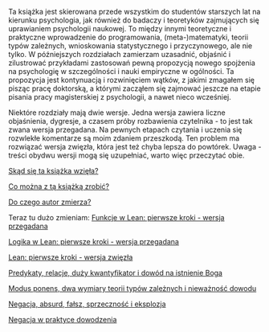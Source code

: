 Ta książka jest skierowana przede wszystkim do studentów starszych lat na kierunku psychologia, jak
również do badaczy i teoretyków zajmujących się uprawianiem psychologii naukowej. To między innymi
teoretyczne i praktyczne wprowadzenie do programowania, (meta-)matematyki, teorii typów zależnych,
wnioskowania statystycznego i przyczynowego, ale nie tylko. W późniejszych rozdziałach zamierzam
uzasadnić, objaśnić i zilustrować przykładami zastosowań pewną propozycją nowego spojżenia na
psychologię w szczególności i nauki empiryczne w ogólności. Ta propozycja jest kontynuacją i
rozwinięciem wątków, z jakimi zmagałem się pisząc pracę doktorską, a którymi zacząłem się zajmować
jeszcze na etapie pisania pracy magisterskiej z psychologii, a nawet nieco wcześniej.

Niektóre rozdziały mają dwie wersje. Jedna wersja zawiera liczne objaśnienia, dygresje, a czasem
próby rozbawienia czytelnika - to jest tak zwana wersja przegadana. Na pewnych etapach czytania i
uczenia się rozwlekłe komentarze są moim zdaniem przeszkodą. Ten problem ma rozwiązać wersja
zwięzła, która jest też chyba lepsza do powtórek. Uwaga - treści obydwu wersji mogą się uzupełniać,
warto więc przeczytać obie.

[Skąd się ta książka wzięła?](./rozdzialy/00_Wprowadzenie.md)

[Co można z tą książką zrobić?](./rozdzialy/01_Jak_sie_uczyc.md)

[Do czego autor zmierza?](./rozdzialy/02_Cel.md)

Teraz tu dużo zmieniam: [Funkcje w Lean: pierwsze kroki - wersja przegadana](./rozdzialy/03_Funkcje_w_Lean.md)

[Logika w Lean: pierwsze kroki - wersja przegadana](./02_Logika_w_Lean.md)

[Lean: pierwsze kroki - wersja zwięzła](./01z_Funkcje_i_Logika_w_Lean.md)

[Predykaty, relacje, duży kwantyfikator i dowód na istnienie Boga](./03_Predykaty.md)

[Modus ponens, dwa wymiary teorii typów zależnych i nieważność dowodu](./04_Modus_Ponens_Niewaznosc_Dowodu.md)

[Negacja, absurd, fałsz, sprzeczność i eksplozja](./05_Negacja.md)

[Negacja w praktyce dowodzenia](./051_Negacja_w_praktyce.md)
